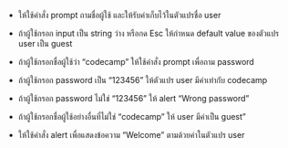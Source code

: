- ให้ใช้คำสั่ง prompt ถามชื่อผู้ใช้ และให้รับค่าเก็บไว้ในตัวแปรชื่อ user
- ถ้าผู้ใช้กรอก input เป็น string ว่าง หรือกด Esc ให้กำหนด default value ของตัวแปร user เป็น guest

- ถ้าผู้ใช้กรอกชื่อผู้ใช้ว่า “codecamp” ให้ใช้คำสั่ง prompt เพื่อถาม password

- ถ้าผู้ใช้กรอก password เป็น “123456” ให้ตัวแปร user มีค่าเท่ากับ codecamp

- ถ้าผู้ใช้กรอก password ไม่ใช่ “123456” ให้ alert “Wrong password”

- ถ้าผู้ใช้กรอกชื่อผู้ใช้อย่างอื่นที่ไม่ใช่ “codecamp” ให้ user มีค่าเป็น guest”

- ให้ใช้คำสั่ง alert เพื่อแสดงข้อความ “Welcome” ตามด้วยค่าในตัวแปร user
